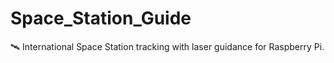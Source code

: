 # Space_Station_Guide
🛰️ International Space Station tracking with laser guidance for Raspberry Pi.
